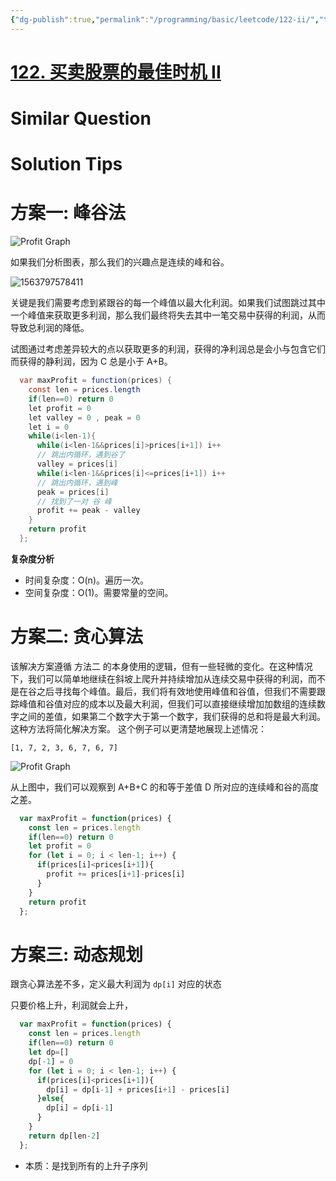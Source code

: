```yaml
---
{"dg-publish":true,"permalink":"/programming/basic/leetcode/122-ii/","tags":["leetcode/brainteasers","leetcode/math/monotone","leetcode/dp","leetcode/unsolved","leetcode/greedy-algoritm","leetcode/sub/sequence"]}
---
```



# [122. 买卖股票的最佳时机 II](https://leetcode-cn.com/problems/best-time-to-buy-and-sell-stock-ii/)

# Similar Question

# Solution Tips

# 方案一: 峰谷法

![Profit Graph](https://pic.leetcode-cn.com/d447f96d20d1cfded20a5d08993b3658ed08e295ecc9aea300ad5e3f4466e0fe-file_1555699515174)

如果我们分析图表，那么我们的兴趣点是连续的峰和谷。

![1563797578411](/img/user/programming/basic/algorithm/dynamic-programming/!dynamic-programming/1563797578411.png)

关键是我们需要考虑到紧跟谷的每一个峰值以最大化利润。如果我们试图跳过其中一个峰值来获取更多利润，那么我们最终将失去其中一笔交易中获得的利润，从而导致总利润的降低。

试图通过考虑差异较大的点以获取更多的利润，获得的净利润总是会小与包含它们而获得的静利润，因为 C 总是小于 A+B。

```java
  var maxProfit = function(prices) {
    const len = prices.length
    if(len==0) return 0
    let profit = 0
    let valley = 0 , peak = 0
    let i = 0
    while(i<len-1){
      while(i<len-1&&prices[i]>prices[i+1]) i++
      // 跳出内循环，遇到谷了
      valley = prices[i]
      while(i<len-1&&prices[i]<=prices[i+1]) i++
      // 跳出内循环，遇到峰
      peak = prices[i]
      // 找到了一对 谷 峰
      profit += peak - valley
    }
    return profit
  };
```

**复杂度分析**

- 时间复杂度：O(n)。遍历一次。
- 空间复杂度：O(1)。需要常量的空间。

# 方案二: 贪心算法

该解决方案遵循 方法二 的本身使用的逻辑，但有一些轻微的变化。在这种情况下，我们可以简单地继续在斜坡上爬升并持续增加从连续交易中获得的利润，而不是在谷之后寻找每个峰值。最后，我们将有效地使用峰值和谷值，但我们不需要跟踪峰值和谷值对应的成本以及最大利润，但我们可以直接继续增加加数组的连续数字之间的差值，如果第二个数字大于第一个数字，我们获得的总和将是最大利润。这种方法将简化解决方案。 这个例子可以更清楚地展现上述情况：

`[1, 7, 2, 3, 6, 7, 6, 7]`

![Profit Graph](https://pic.leetcode-cn.com/6eaf01901108809ca5dfeaef75c9417d6b287c841065525083d1e2aac0ea1de4-file_1555699697692)

从上图中，我们可以观察到 A+B+C 的和等于差值 D 所对应的连续峰和谷的高度之差。

```js
  var maxProfit = function(prices) {
    const len = prices.length
    if(len==0) return 0
    let profit = 0
    for (let i = 0; i < len-1; i++) {
      if(prices[i]<prices[i+1]){
        profit += prices[i+1]-prices[i]
      }
    }
    return profit
  };
```

# 方案三: 动态规划

跟贪心算法差不多，定义最大利润为 `dp[i]` 对应的状态

只要价格上升，利润就会上升，

```js
  var maxProfit = function(prices) {
    const len = prices.length
    if(len==0) return 0
    let dp=[]
    dp[-1] = 0
    for (let i = 0; i < len-1; i++) {
      if(prices[i]<prices[i+1]){
        dp[i] = dp[i-1] + prices[i+1] - prices[i]
      }else{
        dp[i] = dp[i-1]
      }
    }
    return dp[len-2]
  };
```

+ 本质：是找到所有的上升子序列

